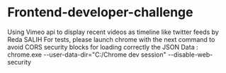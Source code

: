 # Frontend-developer-challenge
Using Vimeo api to display recent videos as timeline like twitter feeds by Reda SALIH 
For tests, please launch chrome with the next command to avoid CORS security blocks for loading correctly the JSON Data : 
chrome.exe --user-data-dir="C:/Chrome dev session" --disable-web-security
